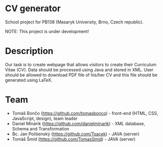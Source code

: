 CV generator
============

School project for PB138 (Masaryk University, Brno, Czech republic).

NOTE: This project is under development!

# Description
Our task is to create webpage that allows visitors to create their Curriculum Vitae (CV). Data should be processed using Java and stored in XML. User should be allowed to download PDF file of his/her CV and this file should be generated using LaTeX.

# Team
* Tomáš Bončo (https://github.com/tomasbonco) - front-end (HTML, CSS, JavaScript, design), team leader
* Daniel Minárik (https://github.com/danielminarik) - XML database, Schema and Transformation
* Bc. Jan Polišenský (https://github.com/Tsacek) - JAVA (server)
* Tomáš Šmíd (https://github.com/TomasSmid) - JAVA (server)

